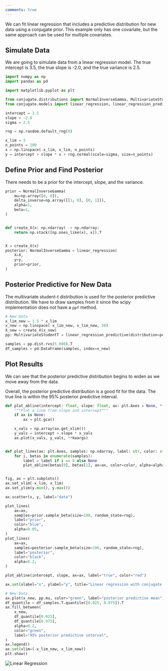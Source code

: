 ```yaml
---
comments: true
---
```


We can fit linear regression that includes a predictive distribution for new data using a conjugate prior. This example only has one covariate, but the same approach can be used for multiple covariates.

## Simulate Data

We are going to simulate data from a linear regression model. The true intercept is 3.5, the true slope is -2.0, and the true variance is 2.5.

```python
import numpy as np
import pandas as pd

import matplotlib.pyplot as plt

from conjugate.distributions import NormalInverseGamma, MultivariateStudentT
from conjugate.models import linear_regression, linear_regression_predictive

intercept = 3.5
slope = -2.0
sigma = 2.5

rng = np.random.default_rng(0)

x_lim = 3
n_points = 100
x = np.linspace(-x_lim, x_lim, n_points)
y = intercept + slope * x + rng.normal(scale=sigma, size=n_points)
```

## Define Prior and Find Posterior

There needs to be a prior for the intercept, slope, and the variance.

```python
prior = NormalInverseGamma(
    mu=np.array([0, 0]),
    delta_inverse=np.array([[1, 0], [0, 1]]),
    alpha=1,
    beta=1,
)


def create_X(x: np.ndarray) -> np.ndarray:
    return np.stack([np.ones_like(x), x]).T


X = create_X(x)
posterior: NormalInverseGamma = linear_regression(
    X=X,
    y=y,
    prior=prior,
)
```

## Posterior Predictive for New Data

The multivariate student-t distribution is used for the posterior predictive distribution. We have to draw samples from it since the scipy implementation does not have a `ppf` method.

```python
# New Data
x_lim_new = 1.5 * x_lim
x_new = np.linspace(-x_lim_new, x_lim_new, 20)
X_new = create_X(x_new)
pp: MultivariateStudentT = linear_regression_predictive(distribution=posterior, X=X_new)

samples = pp.dist.rvs(5_000).T
df_samples = pd.DataFrame(samples, index=x_new)
```

## Plot Results

We can see that the posterior predictive distribution begins to widen as we move away from the data.

Overall, the posterior predictive distribution is a good fit for the data. The true line is within the 95% posterior predictive interval.

```python
def plot_abline(intercept: float, slope: float, ax: plt.Axes = None, **kwargs):
    """Plot a line from slope and intercept"""
    if ax is None:
        ax = plt.gca()

    x_vals = np.array(ax.get_xlim())
    y_vals = intercept + slope * x_vals
    ax.plot(x_vals, y_vals, **kwargs)


def plot_lines(ax: plt.Axes, samples: np.ndarray, label: str, color: str, alpha: float):
    for i, betas in enumerate(samples):
        label = label if i == 0 else None
        plot_abline(betas[0], betas[1], ax=ax, color=color, alpha=alpha, label=label)


fig, ax = plt.subplots()
ax.set_xlim(-x_lim, x_lim)
ax.set_ylim(y.min(), y.max())

ax.scatter(x, y, label="data")

plot_lines(
    ax=ax,
    samples=prior.sample_beta(size=100, random_state=rng),
    label="prior",
    color="blue",
    alpha=0.05,
)
plot_lines(
    ax=ax,
    samples=posterior.sample_beta(size=100, random_state=rng),
    label="posterior",
    color="black",
    alpha=0.2,
)

plot_abline(intercept, slope, ax=ax, label="true", color="red")

ax.set(xlabel="x", ylabel="y", title="Linear regression with conjugate prior")

# New Data
ax.plot(x_new, pp.mu, color="green", label="posterior predictive mean")
df_quantile = df_samples.T.quantile([0.025, 0.975]).T
ax.fill_between(
    x_new,
    df_quantile[0.025],
    df_quantile[0.975],
    alpha=0.2,
    color="green",
    label="95% posterior predictive interval",
)
ax.legend()
ax.set(xlim=(-x_lim_new, x_lim_new))
plt.show()
```

![Linear Regression](./../images/linear-regression.png)
